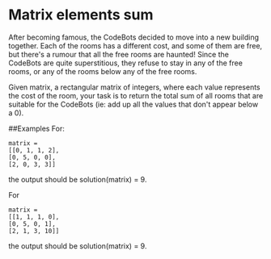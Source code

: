 # Matrix elements sum
After becoming famous, the CodeBots decided to move into a new building together. Each of the rooms has a different 
cost, and some of them are free, but there's a rumour that all the free rooms are haunted! Since the CodeBots are 
quite superstitious, they refuse to stay in any of the free rooms, or any of the rooms below any of the free rooms.

Given matrix, a rectangular matrix of integers, where each value represents the cost of the room, your task is to return
the total sum of all rooms that are suitable for the CodeBots (ie: add up all the values that don't appear below a 0).

##Examples
For:
```
matrix =
[[0, 1, 1, 2],
[0, 5, 0, 0],
[2, 0, 3, 3]]
```
the output should be
solution(matrix) = 9.

For

```
matrix = 
[[1, 1, 1, 0],
[0, 5, 0, 1],
[2, 1, 3, 10]]
```
the output should be
solution(matrix) = 9.